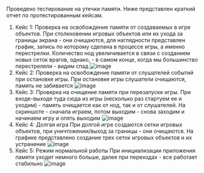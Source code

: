 Проведено тестирование на утечки памяти. Ниже представлен краткий отчет по протестированным кейсам.

1. Кейс 1: Проверка на освобождение памяти от создаваемых в игре объектов.
   При столкновении игровых объектов или их ухода за границы экрана - они очищаются, для наглядности представлен график, запись по которому сделана в процессе игры, а именно перестрелки. Количество нод увеличивается в связи с созданием новых сеток врагов, однако, - в самом конце, когда мы большинство перестреляли - видим спад
   ![image](https://user-images.githubusercontent.com/72806681/234377342-114eda70-f0b9-4cc9-acf4-49dd95fdbdee.png)
2. Кейс 2: Проверка на освобождение памяти от слушателей событий при остановке игры.
   При остановке игры слушатели очищаются, память не забивается
   ![image](https://user-images.githubusercontent.com/72806681/234377085-90b50214-e34c-434b-b94e-b7876360f647.png)
3. Кейс 3: Проверка на очищение памяти при перезапуске игры.
   При входе-выходе туда сюда из игры (несколько раз стартуем ее и уходим) - память очищается как от нод, так и от слушателей. На скриншоте - сначала играем, потом выходим - снова заходим и начинаем игру и опять выходим
   ![image](https://user-images.githubusercontent.com/72806681/234377302-df252cc4-9682-4715-aee1-724a1a134a33.png)
4. Кейс 4: Долгая игра
   При долгой игре создаются сетки игровых объектов, при уничтожении/выход за границы - они очищаются. На графике представлено создание трех сеток игровых объектов и их устранение
   ![image](https://user-images.githubusercontent.com/72806681/234377198-4deea1ff-897f-44cb-9dfd-871eb6481e36.png)
5. Кейс 5: Режим нормальной работы
   При инициализации приложения памяти уходит немного больше, далее при переходах - все работает стабильно
   ![image](https://user-images.githubusercontent.com/72806681/234377387-0eb6e7a4-3073-460a-b9da-91fece2e4b4c.png)
